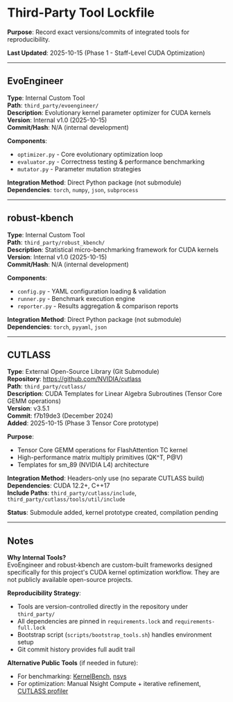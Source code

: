 # Third-Party Tool Lockfile

**Purpose**: Record exact versions/commits of integrated tools for reproducibility.

**Last Updated**: 2025-10-15 (Phase 1 - Staff-Level CUDA Optimization)

---

## EvoEngineer

**Type**: Internal Custom Tool  
**Path**: `third_party/evoengineer/`  
**Description**: Evolutionary kernel parameter optimizer for CUDA kernels  
**Version**: Internal v1.0 (2025-10-15)  
**Commit/Hash**: N/A (internal development)  

**Components**:
- `optimizer.py` - Core evolutionary optimization loop
- `evaluator.py` - Correctness testing & performance benchmarking
- `mutator.py` - Parameter mutation strategies

**Integration Method**: Direct Python package (not submodule)  
**Dependencies**: `torch`, `numpy`, `json`, `subprocess`

---

## robust-kbench

**Type**: Internal Custom Tool  
**Path**: `third_party/robust_kbench/`  
**Description**: Statistical micro-benchmarking framework for CUDA kernels  
**Version**: Internal v1.0 (2025-10-15)  
**Commit/Hash**: N/A (internal development)

**Components**:
- `config.py` - YAML configuration loading & validation
- `runner.py` - Benchmark execution engine
- `reporter.py` - Results aggregation & comparison reports

**Integration Method**: Direct Python package (not submodule)  
**Dependencies**: `torch`, `pyyaml`, `json`

---

## CUTLASS

**Type**: External Open-Source Library (Git Submodule)  
**Repository**: https://github.com/NVIDIA/cutlass  
**Path**: `third_party/cutlass/`  
**Description**: CUDA Templates for Linear Algebra Subroutines (Tensor Core GEMM operations)  
**Version**: v3.5.1  
**Commit**: f7b19de3 (December 2024)  
**Added**: 2025-10-15 (Phase 3 Tensor Core prototype)

**Purpose**:
- Tensor Core GEMM operations for FlashAttention TC kernel
- High-performance matrix multiply primitives (QK^T, P@V)
- Templates for sm_89 (NVIDIA L4) architecture

**Integration Method**: Headers-only use (no separate CUTLASS build)  
**Dependencies**: CUDA 12.2+, C++17  
**Include Paths**: `third_party/cutlass/include`, `third_party/cutlass/tools/util/include`

**Status**: Submodule added, kernel prototype created, compilation pending

---

## Notes

**Why Internal Tools?**  
EvoEngineer and robust-kbench are custom-built frameworks designed specifically for this project's CUDA kernel optimization workflow. They are not publicly available open-source projects.

**Reproducibility Strategy**:
- Tools are version-controlled directly in the repository under `third_party/`
- All dependencies are pinned in `requirements.lock` and `requirements-full.lock`
- Bootstrap script (`scripts/bootstrap_tools.sh`) handles environment setup
- Git commit history provides full audit trail

**Alternative Public Tools** (if needed in future):
- For benchmarking: [KernelBench](https://github.com/andravin/KernelBench), [nsys](https://developer.nvidia.com/nsight-systems)
- For optimization: Manual Nsight Compute + iterative refinement, [CUTLASS profiler](https://github.com/NVIDIA/cutlass)
